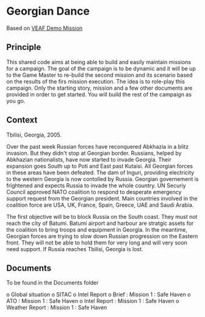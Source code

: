 # Georgian Dance

Based on [VEAF Demo Mission](https://github.com/VEAF/VEAF-Demo-Mission)

## Principle

This shared code aims at being able to build and easily maintain missions for a campaign.
The goal of the campaign is to be dynamic and it will be up to the Game Master to re-build the second mission and its scenario based on the results of the firs mission execution. The idea is to role-play this campaign. Only the starting story, mission and a few other documents are provided in order to get started. You will build the rest of the campaign as you go.


## Context

Tbilisi, Georgia, 2005.

Over the past week Russian forces have reconquered Abkhazia in a blitz invasion. But they didn't stop at Georgian border. Russians, helped by Abkhazian nationalists, have now started to invade Georgia. Their expansion goes South up to Poti and East past Kutaisi. All Georgian forces in these areas have been defeated. The dam of Inguri, providing electricity to the western Georgia is now contolled by Russia.
Georgian governement is frightened and expects Russia to invade the whole country. UN Securiy Council approved NATO coalition to respond to desperate emergency support request from the Georgian president.
Main countries involved in the coalition force are USA, UK, France, Spain, Greece, UAE and Saudi Arabia.

The first objective will be to block Russia on the South coast. They must not reach the city of Batumi. Batumi airport and harbour are stratgic assets for the coalition to bring troops and equipment in Georgia.
In the meantime, Georgian forces are trying to slow down Russian progression on the Eastern front. They will not be able to hold them for very long and will very soon need support. If Russia reaches Tbilisi, Georgia is lost.


## Documents

To be found in the Documents folder

o Global situation
o SITAC
o Intel Report
o Brief : Mission 1 : Safe Haven
o ATO : Mission 1 : Safe Haven
o Intel Report : Mission 1 : Safe Haven
o Weather Report : Mission 1 : Safe Haven

